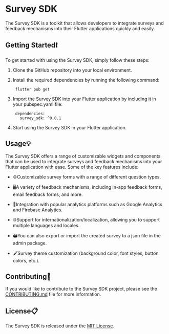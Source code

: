 # Survey SDK
The Survey SDK is a toolkit that allows developers to integrate surveys and feedback mechanisms into their Flutter applications quickly and easily.
## Getting Started❗
To get started with using the Survey SDK, simply follow these steps:
1. Clone the GitHub repository into your local environment.
2. Install the required dependencies by running the following command:

        flutter pub get

3. Import the Survey SDK into your Flutter application by including it in your pubspec.yaml file:

        dependencies:
          survey_sdk: ^0.0.1

4. Start using the Survey SDK in your Flutter application.
## Usage💡
The Survey SDK offers a range of customizable widgets and components that can be used to integrate surveys and feedback mechanisms into your Flutter application with ease. Some of the key features include:
- ⚙️Customizable survey forms with a range of different question types.

- 🖥️A variety of feedback mechanisms, including in-app feedback forms, email feedback forms, and more.

- 🧿Integration with popular analytics platforms such as Google Analytics and Firebase Analytics.

- 🌐Support for internationalization/localization, allowing you to support multiple languages and locales.

- 🖨️You can also export or import the created survey to a json file in the admin package.

- 🖌️Survey theme customization (background color, font styles, button colors, etc.).

## Contributing🤝
If you would like to contribute to the Survey SDK project, please see the [CONTRIBUTING.md](CONTRIBUTING.md) file for more information.
## License📋
The Survey SDK is released under the [MIT License](LICENSE).